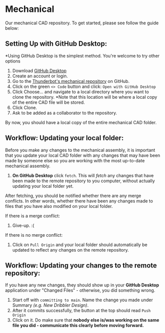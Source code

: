 # Mechanical
Our mechanical CAD repository. To get started, please see follow the guide below:

## Setting Up with GitHub Desktop:
*Using GitHub Desktop is the simplest method. You're welcome to try other options

1. Download [GitHub Desktop](https://desktop.github.com/)
2. Create an account or login.
3. Go to the [Thunderbot's mechanical repository](https://github.com/UBC-Thunderbots/Mechanical) on GitHub.
4. Click on the green ```<> Code``` button and click: ```Open with GitHub Desktop```
5. Click Choose... and navigate to a local directory where you want to clone the repository. *Note that this location will be where a local copy of the entire CAD file will be stored.
6. Click Clone.
7. Ask to be added as a collaborator to the repository.

By now, you should have a local copy of the entire mechanical CAD folder.


## Workflow: Updating your local folder:

Before you make any changes to the mechanical assembly, it is important that you update your local CAD folder with any changes that may have been made by someone else so you are working with the most up-to-date mechanical assembly.

1. **On GitHub Desktop** click ```fetch```. This will _fetch_ any changes that have been made to the remote repository to you computer, without actually updating your local folder yet.

After fetching, you should be notified whether there are any merge conflicts. In other words, whether there have been any changes made to files that you have also modified on your local folder.

If there is a merge conflict:
1. Give-up. :(

If there is no merge conflict:
1. Click on ```Pull Origin``` and your local folder should automatically be updated to reflect any changes on the remote repository.


## Workflow: Updating your changes to the remote repository:

If you have any new changes, they should show up in your **GitHub Desktop** application under "Changed Files" - otherwise, you did something wrong.
1. Start off with ```committing to main```. Name the change you made under Summary _(e.g. New Dribbler Design)_.
2. After it commits successfully, the button at the top should read ```Push Origin```
3. Click on it. Do make sure that **nobody else is/was working on the same file you did - communicate this clearly before moving forward.**

